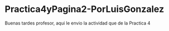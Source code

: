 # Practica4yPagina2-PorLuisGonzalez
Buenas tardes profesor, aqui le envio la actividad que de la Practica 4
